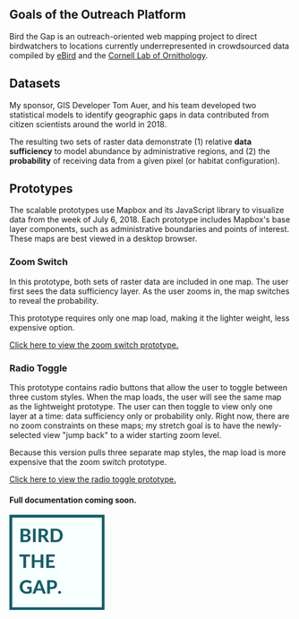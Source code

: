 ## Goals of the Outreach Platform

Bird the Gap is an outreach-oriented web mapping project to direct birdwatchers to locations currently underrepresented in crowdsourced data compiled by [eBird](https://ebird.org/about/) and the [Cornell Lab of Ornithology](https://www.birds.cornell.edu/home).

## Datasets

My sponsor, GIS Developer Tom Auer, and his team developed two statistical models to identify geographic gaps in data contributed from citizen scientists around the world in 2018.

The resulting two sets of raster data demonstrate (1) relative **data sufficiency** to model abundance by administrative regions, and (2) the **probability** of receiving data from a given pixel (or habitat configuration).

## Prototypes

The scalable prototypes use Mapbox and its JavaScript library to visualize data from the week of July 6, 2018. Each prototype includes Mapbox's base layer components, such as administrative boundaries and points of interest. These maps are best viewed in a desktop browser.

### Zoom Switch

In this prototype, both sets of raster data are included in one map. The user first sees the data sufficiency layer. As the user zooms in, the map switches to reveal the probability.

This prototype requires only one map load, making it the lighter weight, less expensive option.

[Click here to view the zoom switch prototype.](https://ekamoe.github.io/zoom-switch-lightweight/)

### Radio Toggle

This prototype contains radio buttons that allow the user to toggle between three custom styles. When the map loads, the user will see the same map as the lightweight prototype. The user can then toggle to view only one layer at a time: data sufficiency only or probability only. Right now, there are no zoom constraints on these maps; my stretch goal is to have the newly-selected view "jump back" to a wider starting zoom level.

Because this version pulls three separate map styles, the map load is more expensive that the zoom switch prototype.

[Click here to view the radio toggle prototype.](https://ekamoe.github.io/toggle-heavyweight/)

#### Full documentation coming soon.

![bird the gap logo](images/bird-the-gap-logo-170.png)
